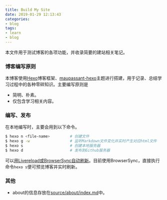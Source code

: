 ```yaml
---
title: Build My Site
date: 2019-01-29 12:13:43
categories:
- blog
tags:
- learn
- blog
---
```

本文件用于测试博客的各项功能，并收录简要的建站相关笔记。
<!--more-->

### 博客编写原则

本博客使用[Hexo](https://hexo.io/)博客框架、[maupassant-hexo](https://www.haomwei.com/technology/maupassant-hexo.html)主题进行搭建，用于记录、总结学习过程中的各种零碎知识。主要编写原则是

- 简明、朴素。
- 仅包含学习相关内容。

### 编写、发布

在本地编写时，主要会用到以下命令。

```bash
$ hexo n <file-name>         # 创建文件
$ hexo g -w                  # 监听Markdown文件变化并实时产生对应html文件
$ hexo s                     # 创建本地服务器
$ hexo d                     # 发布到Github服务器
```

可以[用Livereload或BrowserSync自动刷新](https://jerry011235.github.io/2015/05/07/Hexo%E4%B8%8D%E9%87%8D%E6%96%B0%E7%94%9F%E6%88%90%E4%B9%9F%E5%8F%AF%E9%A2%84%E8%A7%88/)。目前使用BrowserSync，直接执行命令`hexo s`便可预览博客并实时刷新。

### 其他

- about的信息存放在[source/about/index.md](../about/index.md)中。

